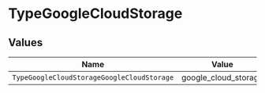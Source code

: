 # TypeGoogleCloudStorage


## Values

| Name                                       | Value                                      |
| ------------------------------------------ | ------------------------------------------ |
| `TypeGoogleCloudStorageGoogleCloudStorage` | google_cloud_storage                       |
